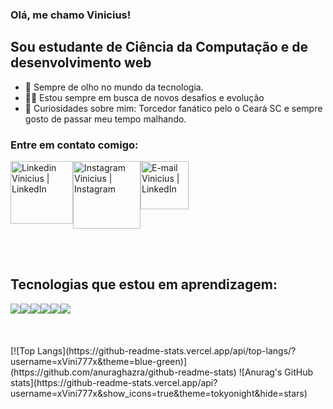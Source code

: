  
### Olá, me chamo Vinicius!

## Sou estudante de Ciência da Computação e de desenvolvimento web
- 🧐 Sempre de olho no mundo da tecnologia.
- 👨‍💻 Estou sempre em busca de novos desafios e evolução
- 🤯 Curiosidades sobre mim: Torcedor fanático pelo o Ceará SC e sempre gosto de passar meu tempo malhando.


### Entre em contato comigo:
<div style="display: flex; flex-wrap: wrap;">
<a href="https://www.linkedin.com/in/vinicius-nogueira-396a07205/" ><img alt="Linkedin Vinicius | LinkedIn" width="100px" src="https://img.shields.io/badge/LinkedIn-0077B5?style=for-the-badge&logo=linkedin&logoColor=white" /></a>
<a href="https://www.instagram.com/vini_nogueira777/"><img alt="Instagram Vinicius | Instagram" width="108px" src="https://img.shields.io/badge/Instagram-E4405F?style=for-the-badge&logo=instagram&logoColor=white" /></a>
<a href="mailto:viniciushals@gmail.com" ><img alt="E-mail Vinicius | LinkedIn" width="77px" src="https://img.shields.io/badge/Gmail-D14836?style=for-the-badge&logo=gmail&logoColor=white" /></a>
</div>

<br/><br/>

## Tecnologias que estou em aprendizagem:
<div style="display: flex; flex-wrap: wrap;">
<img src="https://img.shields.io/badge/HTML5-E34F26?style=for-the-badge&logo=html5&logoColor=white"/>
<img  src="https://img.shields.io/badge/CSS3-1572B6?style=for-the-badge&logo=css3&logoColor=white"/>
<img src="https://img.shields.io/badge/sass-ff69b4?style=for-the-badge&logo=sass&logoColor=white"/>
<img  src="https://img.shields.io/badge/Bootstrap-563D7C?style=for-the-badge&logo=bootstrap&logoColor=white"/>
<img  src="https://img.shields.io/badge/PHP-777BB4?style=for-the-badge&logo=php&logoColor=white"/>
<img  src="https://img.shields.io/badge/JAVASCRIPT-yellow?style=for-the-badge&logo=javascript&logoColor=white"/>
</div>
<br/><br/><br/>


<div style="display: flex; flex-wrap: wrap;">
[![Top Langs](https://github-readme-stats.vercel.app/api/top-langs/?username=xVini777x&theme=blue-green)](https://github.com/anuraghazra/github-readme-stats)         
![Anurag's GitHub stats](https://github-readme-stats.vercel.app/api?username=xVini777x&show_icons=true&theme=tokyonight&hide=stars)
</div>


